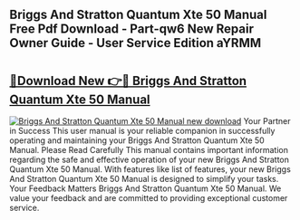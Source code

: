## Briggs And Stratton Quantum Xte 50 Manual Free Pdf Download - Part-qw6 New Repair Owner Guide - User Service Edition aYRMM

# <h2><a href="http://bc51490.oget.top/?id=Briggs+And+Stratton+Quantum+Xte+50+Manual">🔗Download New 👉🔴 Briggs And Stratton Quantum Xte 50 Manual</a></h2>

[![Briggs And Stratton Quantum Xte 50 Manual new download](https://i.imgur.com/5g1atiW.png)](http://bc51490.oget.top/?id=Briggs+And+Stratton+Quantum+Xte+50+Manual)
Your Partner in Success This user manual is your reliable companion in successfully operating and maintaining your Briggs And Stratton Quantum Xte 50 Manual. Please Read Carefully This manual contains important information regarding the safe and effective operation of your new Briggs And Stratton Quantum Xte 50 Manual. With features like list of features, your new Briggs And Stratton Quantum Xte 50 Manual is designed to simplify your tasks. Your Feedback Matters Briggs And Stratton Quantum Xte 50 Manual. We value your feedback and are committed to providing exceptional customer service.
